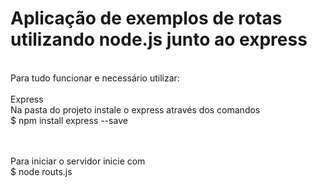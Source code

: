 # Aplicação de exemplos de rotas utilizando node.js junto ao express
<br>
Para tudo funcionar e necessário utilizar:
<br><br>
Express
<br>
Na pasta do projeto instale o express através dos comandos
<br>
$ npm install express --save
<br><br><br>

Para iniciar o servidor inicie com
<br>
$ node routs.js 
